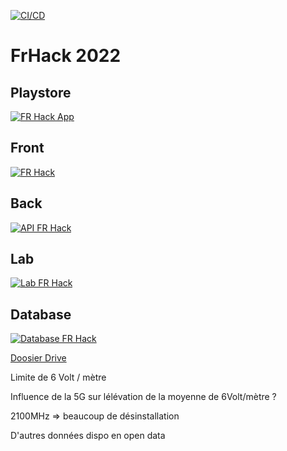 [![CI/CD](https://github.com/Coding-Foundation/FrHack-2022/actions/workflows/docker-build.yml/badge.svg)](https://github.com/Coding-Foundation/FrHack-2022/actions/workflows/docker-build.yml)

# FrHack 2022

## Playstore
[![FR Hack App](https://play.google.com/store/apps/details?id=com.marcpartensky.frhack.twa)](https://www.fcsok.org/wp-content/uploads/2020/04/get-it-on-google-play-badge.png)

## Front
[![FR Hack](https://cdn.discordapp.com/attachments/703994640977756200/1043734855554433044/image.png)](https://frhack.marcpartensky.com)

## Back
[![API FR Hack](https://cdn.discordapp.com/attachments/703994640977756200/1043736664050237490/image.png)](https://api.frhack.marcpartensky.com/redoc)

## Lab
[![Lab FR Hack](https://cdn.discordapp.com/attachments/703994640977756200/1043736021076029450/image.png)](https://lab.frhack.marcpartensky.com)

## Database
[![Database FR Hack](https://cdn.discordapp.com/attachments/703994640977756200/1043738652695601232/image.png)](https://db.frhack.marcpartensky.com)


[Doosier Drive](https://drive.google.com/drive/folders/1V1yPBnZ0Bl0FzPhE1QPR9QVA9O73dmBE?usp=sharing)

Limite de 6 Volt / mètre

Influence de la 5G sur lélévation de la moyenne de 6Volt/mètre ?

2100MHz => beaucoup de désinstallation

D'autres données dispo en open data

